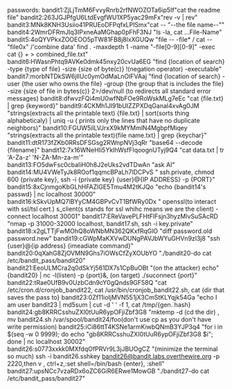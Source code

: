 passwords:
bandit1:ZjLjTmM6FvvyRnrb2rfNWOZOTa6ip5If"cat the readme file"
bandit2:263JGJPfgU6LtdEvgfWU1XP5yac29mFx"rev -v | rev"
bandit3:MNk8KNH3Usiio41PRUEoDFPqfxLPlSmx"cat -- "--the file name--""
bandit4:2WmrDFRmJIq3IPxneAaMGhap0pFhF3NJ "ls -la, cat ...File-Name"
bandit5:4oQYVPkxZOOEOO5pTW81FB8j8lxXGUQw "file -- -file* / cat --"file0x" /'combine data' find . -maxdepth 1 -name "-file[0-9][0-9]" -exec cat {} + > combined_file.txt"
bandit6:HWasnPhtq9AVKe0dmk45nxy20cvUa6EG "find {location of search} -type {type of file} -size {size of byte(c)} !(negation operator) -executable"
bandit7:morbNTDkSW6jIlUc0ymOdMaLnOlFVAaj "find {location of search} -user {the user who owns the file} -group {the group that is includes the file} -size {size of file in bytes(c)} 2>/dev/null (to redirects all standard error messages)
bandit8:dfwvzFQi4mU0wfNbFOe9RoWskMLg7eEc "cat {file.txt} | grep {keyword}"
bandit9:4CKMh1JI91bUIZZPXDqGanal4xvAg0JM "strings(extracts all the printable text) {file.txt} | sort(sorts thing alphabeticaly) | uniq -u ( prints only the lines that have no duplicate neighbors)"
bandit10:FGUW5ilLVJrxX9kMYMmlN4MgbpfMiqey "strings(extracts all the printable text){file name.txt} | grep {keychar}"
bandit11:dtR173fZKb0RRsDFSGsg2RWnpNVj3qRr "base64 --decode {filename}"
bandit12:7x16WNeHIi5YkIhWsfFIqoognUTyj9Q4 "cat data.txt | tr 'A-Za-z' 'N-ZA-Mn-za-m'"
bandit13:FO5dwFsc0cbaIiH0h8J2eUks2vdTDwAn "ask AI"
bandit14:MU4VWeTyJk8ROof1qqmcBPaLh7lDCPvS " ssh.private, chmod 600 {private key}, ssh -i {private key} {user}@{IP ADDRESS} -p {PORT}"
bandit15:8xCjnmgoKbGLhHFAZlGE5Tmu4M2tKJQo "echo {bandit14's passwd} | nc localhost 30000"
bandit16:kSkvUpMQ7lBYyCM4GBPvCvT1BfWRy0Dx " openssl(to interact with ssl/tsl cert.) s_client(s stands for ssl whihc means we are the client) -connect localhost 30001"
bandit17:EReVavePLFHtFlFsjn3hyzMlvSuSAcRD "nmap -p 31000-32000 localhost, bandit17.sh, ssh -i key.private"
bandit18:x2gLTTjFwMOhQ8oWNbMN362QKxfRqGlO "diff password.old password.new"
bandit19:cGWpMaKXVwDUNgPAVJbWYuGHVn9zl3j8 "ssh {user}@{ip address} {imeadiate command}"
bandit20:0qXahG8ZjOVMN9Ghs7iOWsCfZyXOUbYO "./bandit20-do cat /etc/bandit_pass/bandit20"
bandit21:EeoULMCra2q0dSkYj561DX7s1CpBuOBt "(on the attacker) echo"{bandit20} | nc -l(listen) -p {port}&, (on target) ./suconnect {port}"
bandit22:tRae0UfB9v0UzbCdn9cY0gQnds9GF58Q "cat /etc/cron.d/cronjob_bandit22, cat /usr/bin/cronjob_bandit22.sh, cat {dir that saves the pass to}
bandit23:0Zf11ioIjMVN551jX3CmStKLYqjk54Ga "echo I am user bandit23 | md5sum | cut -d ' ' -f 1, cat /tmp/{gen. hash}
bandit24:gb8KRRCsshuZXI0tUuR6ypOFjiZbf3G8 "mktemp -d (cd the dir) , mv bandit24.sh /var/spool/bandit24/foo(don't use cp as you don't have write permission)
bandit25:iCi86ttT4KSNe1armKiwbQNmB3YJP3q4 "for i in $(seq -w 0 9999); do echo "gb8KRRCsshuZXI0tUuR6ypOFjiZbf3G8 $i"; done | nc localhost 30002"
bandit26:s0773xxkk0MXfdqOfPRVr9L3jJBUOgCZ "(minimize the terminal so much) ssh -i bandit26.sshkey bandit26@bandit.labs.overthewire.org -p 2220,then v , ctrl+z,:set shell=/bin/bash {enter}, :shell"
bandit27:upsNCc7vzaRDx6oZC6GiR6ERwe1MowGB "./bandit27-do cat /etc/bandit_pass/bandit27"
